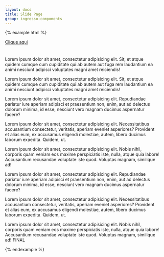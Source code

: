 ```yaml
---
layout: docs
title: Slide Page
group: ingresso-components
---
```

{% example html %}
<div class="slide-page" data-slide-page>
        <div class="slide-page-wp">
        <div class="slide-page-content">
          <div class="sld-pg-lk">
              <a href="#" class="menu-lk" data-slide-page-link="#testando">Clique aqui</a>
              <div class="slide-page-subitem" id="testando">
                <a href="#" class="sld-pg-back" data-slide-page-back="#testando">
                  <svg class="svg-icon" width="25" height="25">
                    <use xmlns:xlink="http://www.w3.org/1999/xlink" xlink:href="#icon-arrow-left-2"></use>
                  </svg>
                </a>
                <p>Lorem ipsum dolor sit amet, consectetur adipisicing elit. Sit, et atque quidem cumque cum cupiditate qui ab autem aut fuga rem laudantium ea animi nesciunt adipisci voluptates magni amet reiciendis!</p>
                <p>Lorem ipsum dolor sit amet, consectetur adipisicing elit. Sit, et atque quidem cumque cum cupiditate qui ab autem aut fuga rem laudantium ea animi nesciunt adipisci voluptates magni amet reiciendis!</p>
                <p>Lorem ipsum dolor sit amet, consectetur adipisicing elit. Repudiandae pariatur iure aperiam adipisci et praesentium non, enim, aut ad delectus dolorum minima, id esse, nesciunt vero magnam ducimus aspernatur facere?</p>
                <p>Lorem ipsum dolor sit amet, consectetur adipisicing elit. Necessitatibus accusantium consectetur, veritatis, aperiam eveniet asperiores? Provident et alias eum, ex accusamus eligendi molestiae, autem, libero ducimus laborum expedita. Quidem, ut.</p>
                <p>Lorem ipsum dolor sit amet, consectetur adipisicing elit. Nobis nihil, corporis quam veniam eos maxime perspiciatis iste, nulla, atque quia labore! Accusantium recusandae voluptate iste quod. Voluptas magnam, similique ad!</p>
                <p>Lorem ipsum dolor sit amet, consectetur adipisicing elit. Repudiandae pariatur iure aperiam adipisci et praesentium non, enim, aut ad delectus dolorum minima, id esse, nesciunt vero magnam ducimus aspernatur facere?</p>
                <p>Lorem ipsum dolor sit amet, consectetur adipisicing elit. Necessitatibus accusantium consectetur, veritatis, aperiam eveniet asperiores? Provident et alias eum, ex accusamus eligendi molestiae, autem, libero ducimus laborum expedita. Quidem, ut.</p>
                <p>Lorem ipsum dolor sit amet, consectetur adipisicing elit. Nobis nihil, corporis quam veniam eos maxime perspiciatis iste, nulla, atque quia labore! Accusantium recusandae voluptate iste quod. Voluptas magnam, similique ad! FINAL</p>
              </div>
          </div>
        </div>
      </div>
    </div>
{% endexample %}
